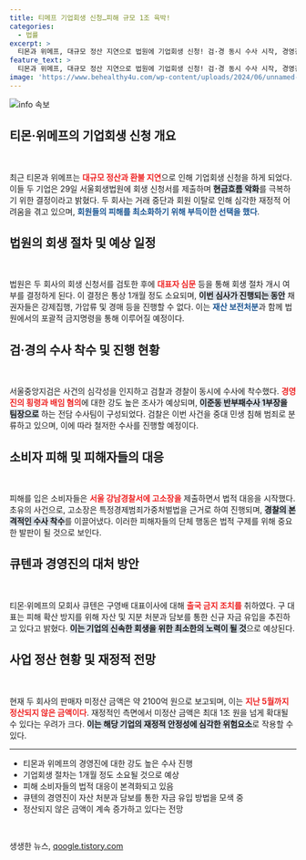 ```yaml
---
title: 티메프 기업회생 신청…피해 규모 1조 육박!
categories:
  - 법률
excerpt: >
  티몬과 위메프, 대규모 정산 지연으로 법원에 기업회생 신청! 검·경 동시 수사 시작, 경영진 횡령·배임 혐의도 조사. 피해 소비자들, 고소 이어져 법적 공방 예고. 지금 상황을 파헤쳐 보세요!
feature_text: >
  티몬과 위메프, 대규모 정산 지연으로 법원에 기업회생 신청! 검·경 동시 수사 시작, 경영진 횡령·배임 혐의도 조사. 피해 소비자들, 고소 이어져 법적 공방 예고. 지금 상황을 파헤쳐 보세요!
image: 'https://www.behealthy4u.com/wp-content/uploads/2024/06/unnamed-file.png'
---
```


<p><img src="https://www.behealthy4u.com/wp-content/uploads/2024/06/unnamed-file.png" alt="info 속보" /></p>

<h2 data-ke-size="size26">티몬·위메프의 기업회생 신청 개요</h2>

<p data-ke-size="size16">&nbsp;</p>

<p data-ke-size="size16">최근 티몬과 위메프는 <b><span style="color: #ee2323;">대규모 정산과 환불 지연</span></b>으로 인해 기업회생 신청을 하게 되었다. 이들 두 기업은 29일 서울회생법원에 회생 신청서를 제출하며 <b><span style="background-color: #21538527;">현금흐름 악화</span></b>를 극복하기 위한 결정이라고 밝혔다. 두 회사는 거래 중단과 회원 이탈로 인해 심각한 재정적 어려움을 겪고 있으며, <b><span style="color: #1a5490;">회원들의 피해를 최소화하기 위해 부득이한 선택을 했다</span></b>.</p>

<h2 data-ke-size="size26">법원의 회생 절차 및 예상 일정</h2>

<p data-ke-size="size16">&nbsp;</p>

<p data-ke-size="size16">법원은 두 회사의 회생 신청서를 검토한 후에 <b><span style="color: #ee2323;">대표자 심문</span></b> 등을 통해 회생 절차 개시 여부를 결정하게 된다. 이 결정은 통상 1개월 정도 소요되며, <b><span style="background-color: #21538527;">이번 심사가 진행되는 동안</span></b> 채권자들은 강제집행, 가압류 및 경매 등을 진행할 수 없다. 이는 <b><span style="color: #1a5490;">재산 보전처분</span></b>과 함께 법원에서의 포괄적 금지명령을 통해 이루어질 예정이다.</p>

<h2 data-ke-size="size26">검·경의 수사 착수 및 진행 현황</h2>

<p data-ke-size="size16">&nbsp;</p>

<p data-ke-size="size16">서울중앙지검은 사건의 심각성을 인지하고 검찰과 경찰이 동시에 수사에 착수했다. <b><span style="color: #ee2323;">경영진의 횡령과 배임 혐의</span></b>에 대한 강도 높은 조사가 예상되며, <b><span style="background-color: #21538527;">이준동 반부패수사 1부장을 팀장으로</span></b> 하는 전담 수사팀이 구성되었다. 검찰은 이번 사건을 중대 민생 침해 범죄로 분류하고 있으며, 이에 따라 철저한 수사를 진행할 예정이다.</p>

<h2 data-ke-size="size26">소비자 피해 및 피해자들의 대응</h2>

<p data-ke-size="size16">&nbsp;</p>

<p data-ke-size="size16">피해를 입은 소비자들은 <b><span style="color: #ee2323;">서울 강남경찰서에 고소장을</span></b> 제출하면서 법적 대응을 시작했다. 초유의 사건으로, 고소장은 특정경제범죄가중처벌법을 근거로 하여 진행되며, <b><span style="background-color: #21538527;">경찰의 본격적인 수사 착수</span></b>를 이끌어냈다. 이러한 피해자들의 단체 행동은 법적 구제를 위해 중요한 발판이 될 것으로 보인다.</p>

<h2 data-ke-size="size26">큐텐과 경영진의 대처 방안</h2>

<p data-ke-size="size16">&nbsp;</p>

<p data-ke-size="size16">티몬·위메프의 모회사 큐텐은 구영배 대표이사에 대해 <b><span style="color: #ee2323;">출국 금지 조치를</span></b> 취하였다. 구 대표는 피해 확산 방지를 위해 자산 및 지분 처분과 담보를 통한 신규 자금 유입을 추진하고 있다고 밝혔다. <b><span style="background-color: #21538527;">이는 기업의 신속한 회생을 위한 최소한의 노력이 될 것</span></b>으로 예상된다.</p>

<h2 data-ke-size="size26">사업 정산 현황 및 재정적 전망</h2>

<p data-ke-size="size16">&nbsp;</p>

<p data-ke-size="size16">현재 두 회사의 판매자 미정산 금액은 약 2100억 원으로 보고되며, 이는 <b><span style="color: #ee2323;">지난 5월까지 정산되지 않은 금액이다</span></b>. 재정적인 측면에서 미정산 금액은 최대 1조 원을 넘게 확대될 수 있다는 우려가 크다. <b><span style="background-color: #21538527;">이는 해당 기업의 재정적 안정성에 심각한 위험요소</span></b>로 작용할 수 있다.</p>

<hr>

<ul>
<li>티몬과 위메프의 경영진에 대한 강도 높은 수사 진행</li>
<li>기업회생 절차는 1개월 정도 소요될 것으로 예상</li>
<li>피해 소비자들의 법적 대응이 본격화되고 있음</li>
<li>큐텐의 경영진이 자산 처분과 담보를 통한 자금 유입 방법을 모색 중</li>
<li>정산되지 않은 금액이 계속 증가하고 있다는 전망</li>
</ul>

<p data-ke-size="size16">&nbsp;</p>
생생한 뉴스, <a href="https://qoogle.tistory.com" rel="dofollow">qoogle.tistory.com</a>


